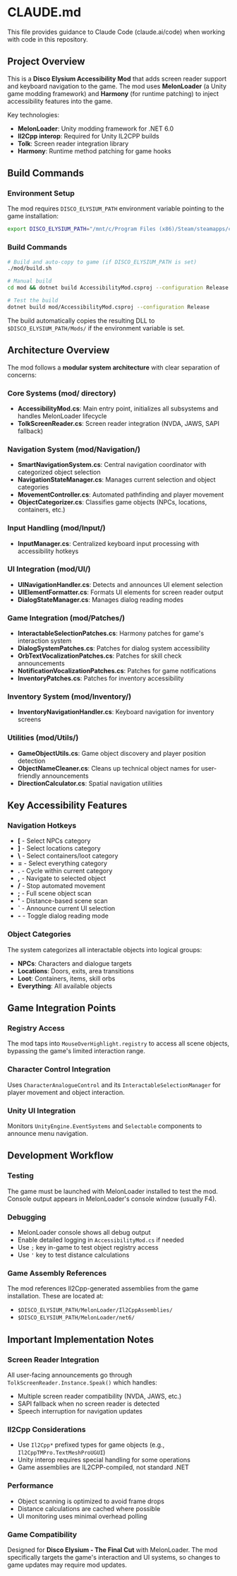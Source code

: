 # CLAUDE.md

This file provides guidance to Claude Code (claude.ai/code) when working with code in this repository.

## Project Overview

This is a **Disco Elysium Accessibility Mod** that adds screen reader support and keyboard navigation to the game. The mod uses **MelonLoader** (a Unity game modding framework) and **Harmony** (for runtime patching) to inject accessibility features into the game.

Key technologies:
- **MelonLoader**: Unity modding framework for .NET 6.0
- **Il2Cpp interop**: Required for Unity IL2CPP builds
- **Tolk**: Screen reader integration library
- **Harmony**: Runtime method patching for game hooks

## Build Commands

### Environment Setup
The mod requires `DISCO_ELYSIUM_PATH` environment variable pointing to the game installation:
```bash
export DISCO_ELYSIUM_PATH="/mnt/c/Program Files (x86)/Steam/steamapps/common/Disco Elysium"
```

### Build Commands
```bash
# Build and auto-copy to game (if DISCO_ELYSIUM_PATH is set)
./mod/build.sh

# Manual build
cd mod && dotnet build AccessibilityMod.csproj --configuration Release

# Test the build
dotnet build mod/AccessibilityMod.csproj --configuration Release
```

The build automatically copies the resulting DLL to `$DISCO_ELYSIUM_PATH/Mods/` if the environment variable is set.

## Architecture Overview

The mod follows a **modular system architecture** with clear separation of concerns:

### Core Systems (mod/ directory)
- **AccessibilityMod.cs**: Main entry point, initializes all subsystems and handles MelonLoader lifecycle
- **TolkScreenReader.cs**: Screen reader integration (NVDA, JAWS, SAPI fallback)

### Navigation System (mod/Navigation/)
- **SmartNavigationSystem.cs**: Central navigation coordinator with categorized object selection
- **NavigationStateManager.cs**: Manages current selection and object categories  
- **MovementController.cs**: Automated pathfinding and player movement
- **ObjectCategorizer.cs**: Classifies game objects (NPCs, locations, containers, etc.)

### Input Handling (mod/Input/)
- **InputManager.cs**: Centralized keyboard input processing with accessibility hotkeys

### UI Integration (mod/UI/)
- **UINavigationHandler.cs**: Detects and announces UI element selection
- **UIElementFormatter.cs**: Formats UI elements for screen reader output
- **DialogStateManager.cs**: Manages dialog reading modes

### Game Integration (mod/Patches/)
- **InteractableSelectionPatches.cs**: Harmony patches for game's interaction system
- **DialogSystemPatches.cs**: Patches for dialog system accessibility
- **OrbTextVocalizationPatches.cs**: Patches for skill check announcements
- **NotificationVocalizationPatches.cs**: Patches for game notifications
- **InventoryPatches.cs**: Patches for inventory accessibility

### Inventory System (mod/Inventory/)
- **InventoryNavigationHandler.cs**: Keyboard navigation for inventory screens

### Utilities (mod/Utils/)
- **GameObjectUtils.cs**: Game object discovery and player position detection
- **ObjectNameCleaner.cs**: Cleans up technical object names for user-friendly announcements
- **DirectionCalculator.cs**: Spatial navigation utilities

## Key Accessibility Features

### Navigation Hotkeys
- **[** - Select NPCs category
- **]** - Select locations category  
- **\\** - Select containers/loot category
- **=** - Select everything category
- **.** - Cycle within current category
- **,** - Navigate to selected object
- **/** - Stop automated movement
- **;** - Full scene object scan
- **'** - Distance-based scene scan
- **`** - Announce current UI selection
- **-** - Toggle dialog reading mode

### Object Categories
The system categorizes all interactable objects into logical groups:
- **NPCs**: Characters and dialogue targets
- **Locations**: Doors, exits, area transitions
- **Loot**: Containers, items, skill orbs
- **Everything**: All available objects

## Game Integration Points

### Registry Access
The mod taps into `MouseOverHighlight.registry` to access all scene objects, bypassing the game's limited interaction range.

### Character Control Integration  
Uses `CharacterAnalogueControl` and its `InteractableSelectionManager` for player movement and object interaction.

### Unity UI Integration
Monitors `UnityEngine.EventSystems` and `Selectable` components to announce menu navigation.

## Development Workflow

### Testing
The game must be launched with MelonLoader installed to test the mod. Console output appears in MelonLoader's console window (usually F4).

### Debugging
- MelonLoader console shows all debug output
- Enable detailed logging in `AccessibilityMod.cs` if needed
- Use `;` key in-game to test object registry access
- Use `'` key to test distance calculations

### Game Assembly References
The mod references Il2Cpp-generated assemblies from the game installation. These are located at:
- `$DISCO_ELYSIUM_PATH/MelonLoader/Il2CppAssemblies/`
- `$DISCO_ELYSIUM_PATH/MelonLoader/net6/`

## Important Implementation Notes

### Screen Reader Integration
All user-facing announcements go through `TolkScreenReader.Instance.Speak()` which handles:
- Multiple screen reader compatibility (NVDA, JAWS, etc.)
- SAPI fallback when no screen reader is detected
- Speech interruption for navigation updates

### Il2Cpp Considerations
- Use `Il2Cpp*` prefixed types for game objects (e.g., `Il2CppTMPro.TextMeshProUGUI`)
- Unity interop requires special handling for some operations
- Game assemblies are IL2CPP-compiled, not standard .NET

### Performance
- Object scanning is optimized to avoid frame drops
- Distance calculations are cached where possible  
- UI monitoring uses minimal overhead polling

### Game Compatibility
Designed for **Disco Elysium - The Final Cut** with MelonLoader. The mod specifically targets the game's interaction and UI systems, so changes to game updates may require mod updates.